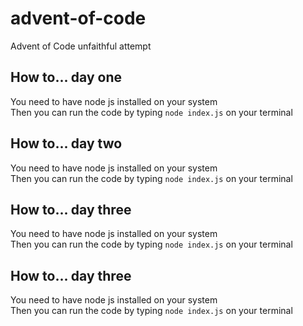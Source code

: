 # advent-of-code
Advent of Code unfaithful attempt

## How to... day one
You need to have node js installed on your system \
Then you can run the code by typing `node index.js` on your terminal 

## How to... day two
You need to have node js installed on your system \
Then you can run the code by typing `node index.js` on your terminal

## How to... day three
You need to have node js installed on your system \
Then you can run the code by typing `node index.js` on your terminal

## How to... day three
You need to have node js installed on your system \
Then you can run the code by typing `node index.js` on your terminal